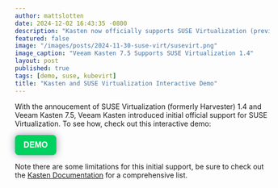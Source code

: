 ```yaml
---
author: mattslotten
date: 2024-12-02 16:43:35 -0800
description: "Kasten now officially supports SUSE Virtualization (previously known as SUSE Harvester)"
featured: false
image: "/images/posts/2024-11-30-suse-virt/susevirt.png"
image_caption: "Veeam Kasten 7.5 Supports SUSE Virtualization 1.4"
layout: post
published: true
tags: [demo, suse, kubevirt]
title: "Kasten and SUSE Virtualization Interactive Demo"
---
```


With the annoucement of SUSE Virtualization (formerly Harvester) 1.4 and Veeam Kasten 7.5, Veeam Kasten introduced initial official support for SUSE Virtualization.  To see how, check out this interactive demo:

<div>
        <script async src="https://js.storylane.io/js/v2/storylane.js"></script>
        <button onclick="Storylane.Play({type: 'popup', demo_type: 'image', width: 1280, height: 800, scale: '0.95', demo_url: 'https://veeam.storylane.io/demo/uw9awd8dxz2m?embed=popup', padding_bottom: 'calc(62.50% + 25px)'})" class="sl-preview-cta" style="background-color:#00D15F;border:none;border-radius:8px;box-shadow:0px 0px 15px rgba(26, 19, 72, 0.45);color:#FFFFFF;display:inline-block;font-family:Poppins, Arial, sans-serif;font-size:clamp(16px, 1.599vw, 20px);font-weight:600;height:clamp(40px, 3.996vw, 50px);line-height:1.2;padding:0 clamp(15px, 1.776vw, 20px);text-overflow:ellipsis;transform:translateZ(0);transition:background 0.4s;white-space:nowrap;width:auto;z-index:999999;cursor:pointer">DEMO<div class="sl-preview-cta-ripple" style="position:absolute;border:1px solid #00D15F;inset:0;border-radius:inherit;pointer-events:none"><div class="sl-preview-cta-ripple-shadow" style="box-shadow:#00D15F 0px 0px 4px 4px;opacity:0;border-radius:inherit;position:absolute;inset:0"></div></div></button><style>.sl-preview-cta:hover .sl-preview-cta-ripple{transition:all 1s cubic-bezier(0,0,.2,1);inset:-0.75em!important;opacity:0!important}.sl-preview-cta:hover .sl-preview-cta-ripple-shadow{opacity:0.125!important;}</style>
</div>

<p>
Note there are some limitations for this initial support, be sure to check out the <a href="https://docs.kasten.io" target="_blank">Kasten Documentation</a> for a comprehensive list.
</p>